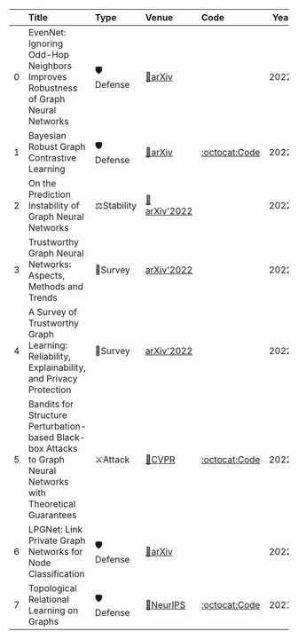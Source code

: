|    | Title                                                                                                           | Type       | Venue                                            | Code                                                               |   Year | State   | Date       |
|---:|:----------------------------------------------------------------------------------------------------------------|:-----------|:-------------------------------------------------|:-------------------------------------------------------------------|-------:|:--------|:-----------|
|  0 | EvenNet: Ignoring Odd-Hop Neighbors Improves Robustness of Graph Neural Networks                                | 🛡Defense   | [📝arXiv](https://arxiv.org/abs/2205.13892)      |                                                                    |   2022 | Added   | 2022-06-04 |
|  1 | Bayesian Robust Graph Contrastive Learning                                                                      | 🛡Defense   | [📝arXiv](https://arxiv.org/abs/2205.14109)      | [:octocat:Code](https://github.com/BRGCL-code/BRGCL-code)          |   2022 | Added   | 2022-06-04 |
|  2 | On the Prediction Instability of Graph Neural Networks                                                          | ⚖Stability | [📝arXiv'2022](https://arxiv.org/abs/2205.10070) |                                                                    |   2022 | Added   | 2022-05-23 |
|  3 | Trustworthy Graph Neural Networks: Aspects, Methods and Trends                                                  | 📃Survey   | [arXiv'2022](https://arxiv.org/abs/2205.07424)   |                                                                    |   2022 | Added   | 2022-05-23 |
|  4 | A Survey of Trustworthy Graph Learning: Reliability, Explainability, and Privacy Protection                     | 📃Survey   | [arXiv'2022](hhttps://arxiv.org/abs/2205.10014)  |                                                                    |   2022 | Added   | 2022-05-23 |
|  5 | Bandits for Structure Perturbation-based Black-box Attacks to Graph Neural Networks with Theoretical Guarantees | ⚔Attack    | [📝CVPR](https://arxiv.org/abs/2205.03546)       | [:octocat:Code](https://github.com/Metaoblivion/Bandit_GNN_Attack) |   2022 | Added   | 2022-05-15 |
|  6 | LPGNet: Link Private Graph Networks for Node Classification                                                     | 🛡Defense   | [📝arXiv](https://arxiv.org/abs/2205.03105)      |                                                                    |   2022 | Added   | 2022-05-15 |
|  7 | Topological Relational Learning on Graphs                                                                       | 🛡Defense   | [📝NeurIPS](https://arxiv.org/abs/2110.15529)    | [:octocat:Code](https://github.com/tri-gnn/tri-gnn)                |   2021 | Added   | 2022-05-15 |